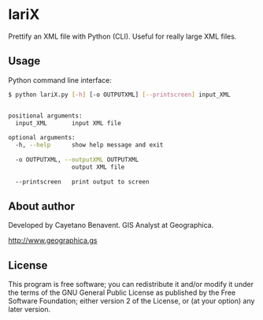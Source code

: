 # lariX
Prettify an XML file with Python (CLI). 
Useful for really large XML files.

## Usage
Python command line interface:

```bash
$ python lariX.py [-h] [-o OUTPUTXML] [--printscreen] input_XML


positional arguments:
  input_XML       input XML file
  
optional arguments:
  -h, --help      show help message and exit
  
  -o OUTPUTXML, --outputXML OUTPUTXML 
                  output XML file
  
  --printscreen   print output to screen

```

## About author
Developed by Cayetano Benavent.
GIS Analyst at Geographica.

http://www.geographica.gs

## License
This program is free software; you can redistribute it and/or modify
it under the terms of the GNU General Public License as published by
the Free Software Foundation; either version 2 of the License, or
(at your option) any later version.
